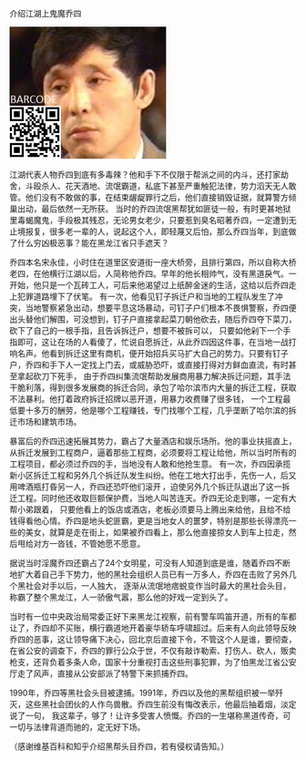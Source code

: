 介绍江湖上鬼魔乔四


![介绍江湖上鬼魔乔四](https://github.com/ywangnccu/ywang/blob/main/images/QIAO_SI.jpg)

江湖代表人物乔四到底有多毒辣？他和手下不仅限于帮派之间的内斗，还打家劫舍，斗殴杀人、花天酒地、流氓霸道，私底下甚至严重触犯法律，势力滔天无人敢管。他们没有不敢做的事，在结束龌龊罪行之后，他们直接销毁证据，就算警方倾巢出动，最后依然一无所获。
当时的乔四流氓黑帮犹如匪徒一般，有时更甚地狱里毒蝎魔鬼，手段极其残忍，无论男女老少，只要惹到臭名昭著乔四，一定遭到无止境报复，很多老一辈的人，说起这个人，即轻蔑又后怕，那么乔四当年，到底做了什么穷凶极恶事？能在黑龙江省只手遮天？

乔四本名宋永佳，小时住在道里区安道街一座大桥旁，且排行第四，所以自称大桥老四，在他横行江湖以后，人简称他乔四。早年的他长相帅气，没有黑道戾气。一开始，他只是一个瓦砖工人，可后来他渴望过上纸醉金迷的生活，这给以后乔四走上犯罪道路埋下了伏笔。
有一次，他看见钉子拆迁户和当地的工程队发生了冲突，当地警察紧急出动，想要平息这场暴动，可钉子户们根本不畏惧警察，乔四便出头替他们解围，可没想到，钉子户直接拿起菜刀朝他砍去，随后乔四夺下菜刀，砍下了自己的一根手指，且告诉拆迁户，想要不被拆可以，
只要如他剁下一个手指即可，这让在场的人看傻了，忙说自愿拆迁，从此乔四因这件事，在当地一战打响名声。他看到拆迁这里有商机，便开始招兵买马扩大自己的势力。只要有钉子户，乔四和手下人一定找上门去，或威胁恐吓，或直接打得对方鲜血直流，有时甚至拿起砍刀下死手，
由于乔四纠集流氓帮助发展商用暴力解决拆迁问题，其手法干脆利落，得到很多发展商的拆迁合同，承包了哈尔滨市内大量的拆迁工程，获取不法暴利。他打着政府拆迁招牌以恶开道，用暴力收费赚了很多钱，
一个工程最低要十多万的酬劳，他是哪个工程赚钱，专门找哪个工程，几乎垄断了哈尔滨的拆迁市场和建筑市场。

暴富后的乔四迅速拓展其势力，霸占了大量酒店和娱乐场所。他的事业扶摇直上，从拆迁发展到工程商户，逼着那些工程商，必须要将工程让给他，所以当时所有的工程项目，都必须过乔四的手，当地没有人敢和他抢生意。
有一次，乔四因承揽新小区拆迁工程和另外几个拆迁队发生纠纷。他在工地大打出手，先伤一人，后又用啤酒瓶打昏另一人，乔四还恐吓他们滚开 ，迫使另外几个拆迁队退出了这一拆迁工程。同时他还收取巨额保护费，当地人叫苦连天。乔四无论走到哪，一定有大帮小弟跟着，
只要他看上的饭店或酒店，老板必须要马上腾出来给他，且给不给钱得看他心情。乔四是地头蛇匪霸，更是当地女人的噩梦，特别是那些长得漂亮一些的美女，就算是走在街上，如果被乔四看上，那么他直接掠女人到车上拉走，然后甩给对方一沓钱，不管她愿不愿意。

据说当时淫魔乔四还霸占了24个女明星，可没有人知道到底是谁，随着乔四不断地扩大着自己手下势力，他的黑社会组织人员已有一万多人，乔四在击败了另外几个黑社会对手以后，一人独大，
逐渐从流氓地痞蜕变作当时最大的黑社会头目，称霸了整个黑龙江，人一骄傲气嚣，那么他的好戏一定到头了。

当时有一位中央政治局常委正好下来黑龙江视察，前有警车鸣笛开道，所有的车都让了，乔四却不买账，横行霸道地开着豪华轿车呼啸超过。后来有人向此领导反映乔四的恶事，这让领导痛下决心，回北京后直接下令，不管这个人是谁，要彻查，
在省公安的调查下，乔四的罪行公众于世，不仅有敲诈勒索、打伤人、砍人，贩卖枪支，还背负着多条人命，国家十分重视打击这些刑事犯罪，为了怕黑龙江省公安厅走了风声，直接从公安部派了特警下来抓捕乔四。

1990年，乔四等黑社会头目被逮捕。1991年，乔四以及他的黑帮组织被一举歼灭，这些黑社会团伙的人作鸟兽散。乔四生前没有悔改表示，他最后抽着烟，淡定说了一句，
我这辈子，够了！让许多受害人愤慨。乔四的一生堪称黑道传奇，可一切与法律背道而驰的，定无好下场。


（感谢维基百科和知乎介绍黑帮头目乔四，若有侵权请告知。）
